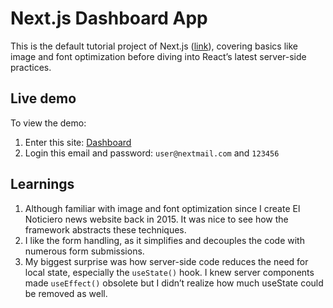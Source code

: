 # Next.js Dashboard App

This is the default tutorial project of Next.js ([link](https://nextjs.org/learn/dashboard-app)), covering basics like image and font optimization before diving into React’s latest server-side practices.

## Live demo
To view the demo:
1. Enter this site: [Dashboard](https://nextjs-dashboard-beta-topaz-74.vercel.app/)
2. Login this email and password: `user@nextmail.com` and `123456`

## Learnings
1.	Although familiar with image and font optimization since I create El Noticiero news website back in 2015. It was nice to see how the framework abstracts these techniques.
2.	I like the form handling, as it simplifies and decouples the code with numerous form submissions.
3.	My biggest surprise was how server-side code reduces the need for local state, especially the `useState()` hook. I knew server components made `useEffect()` obsolete but I didn’t realize how much useState could be removed as well.
